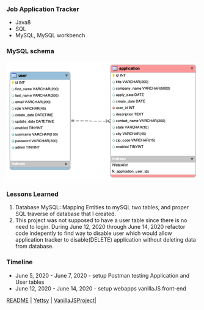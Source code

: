 ### Job Application Tracker
- Java8
- SQL
- MySQL, MySQL workbench
### MySQL schema
![JobTracker](https://github.com/yettsyjk/EventTrackerProject/blob/master/DB/jobtrackerdb.png?raw=true)


### Lessons Learned
1. Database MySQL: Mapping Entities to mySQL two tables, and proper SQL traverse of database that I created.
1. This project was not supposed to have a user table since there is no need to login. During June 12, 2020 through June 14, 2020 refactor code indepently to find way to disable user  which would allow application tracker to disable(DELETE) application without deleting data from database.
   
### Timeline
* June 5, 2020 - June 7, 2020 - setup Postman testing Application and User tables
* June 12, 2020 - June 14, 2020 - setup webapps vanillaJS front-end


[README](README.md) | [Yettsy](https://www.linkedin.com/in/yettsy-jo-knapp/) | [VanillaJSProject](VANILLAJS.md)|
